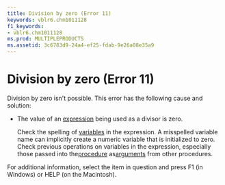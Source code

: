 ```yaml
---
title: Division by zero (Error 11)
keywords: vblr6.chm1011128
f1_keywords:
- vblr6.chm1011128
ms.prod: MULTIPLEPRODUCTS
ms.assetid: 3c6783d9-24a4-ef25-fdab-9e26a08e35a9
---
```



# Division by zero (Error 11)

Division by zero isn't possible. This error has the following cause and solution:



- The value of an [expression](vbe-glossary.md) being used as a divisor is zero.
    
    Check the spelling of [variables](vbe-glossary.md) in the expression. A misspelled variable name can implicitly create a numeric variable that is initialized to zero. Check previous operations on variables in the expression, especially those passed into the[procedure](vbe-glossary.md) as[arguments](vbe-glossary.md) from other procedures.
    

For additional information, select the item in question and press F1 (in Windows) or HELP (on the Macintosh).

